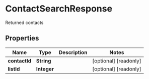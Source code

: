 

# ContactSearchResponse

Returned contacts
## Properties

Name | Type | Description | Notes
------------ | ------------- | ------------- | -------------
**contactId** | **String** |  |  [optional] [readonly]
**listId** | **Integer** |  |  [optional] [readonly]



